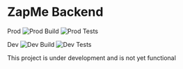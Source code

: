 # ZapMe Backend

Prod
![Prod Build](https://github.com/hhvrc/ZapMe/actions/workflows/build.yml/badge.svg?branch=master)
![Prod Tests](https://github.com/hhvrc/ZapMe/actions/workflows/test.yml/badge.svg?branch=master)

Dev
![Dev Build](https://github.com/hhvrc/ZapMe/actions/workflows/build.yml/badge.svg?branch=dev)
![Dev Tests](https://github.com/hhvrc/ZapMe/actions/workflows/test.yml/badge.svg?branch=dev)

This project is under development and is not yet functional

